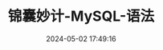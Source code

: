 ---
title: 锦囊妙计-MySQL-语法
date: 2024-05-02 17:49:16
tags: 
  - MySQL 
categories: 
  - Interview
password: zzy   
message: 会员文档
---